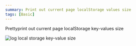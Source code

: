 ```yaml
---
summary: Print out current page localStorage values size
tags: [Basic]
---
```


Prettyprint out current page localStorage key-values size


![log local storage key-value size](/stores-assets/log-local-storage-key-value-size/demo.png)